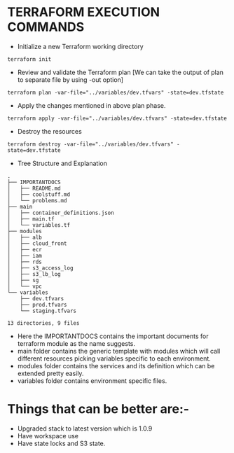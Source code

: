 # TERRAFORM EXECUTION COMMANDS

* Initialize a new Terraform working directory

```
terraform init
```

* Review and validate the Terraform plan [We can take the output of plan to separate file by using -out option]

```
terraform plan -var-file="../variables/dev.tfvars" -state=dev.tfstate
```

* Apply the changes mentioned in above plan phase.

```
terraform apply -var-file="../variables/dev.tfvars" -state=dev.tfstate
```

* Destroy the resources

```
terraform destroy -var-file="../variables/dev.tfvars" -state=dev.tfstate
```

* Tree Structure and Explanation

```
.
├── IMPORTANTDOCS
│   ├── README.md
│   ├── coolstuff.md
│   └── problems.md
├── main
│   ├── container_definitions.json
│   ├── main.tf
│   └── variables.tf
├── modules
│   ├── alb
│   ├── cloud_front
│   ├── ecr
│   ├── iam
│   ├── rds
│   ├── s3_access_log
│   ├── s3_lb_log
│   ├── sg
│   └── vpc
└── variables
    ├── dev.tfvars
    ├── prod.tfvars
    └── staging.tfvars

13 directories, 9 files
```

* Here the IMPORTANTDOCS contains the important documents for terraform module as the name suggests.
* main folder contains the generic template with modules which will call different resources picking variables specific to each environment.
* modules folder contains the services and its definition which can be extended pretty easily.
* variables folder contains environment specific files.

# Things that can be better are:-

* Upgraded stack to latest version which is 1.0.9
* Have workspace use
* Have state locks and S3 state.
